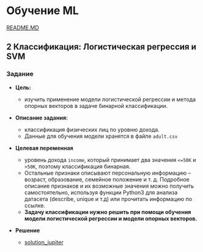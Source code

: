 # Обучение ML

[README.MD](/README.MD)

## **2 Классификация: Логистическая регрессия и SVM**

### Задание

* **Цель:**
  * изучить применение модели логистической регрессии и метода опорных векторов в задаче бинарной классификации.
* **Описание задания:**
  * классификация физических лиц по уровню дохода.
  * Данные для обучения модели хранятся в файле `adult.csv`

* **Целевая переменная**
  
  * уровень дохода `income`, который принимает два значения `<=50K` и `>50K`, поэтому классификация бинарная.
  * Остальные признаки описывают персональную информацию – возраст, образование, семейное положение и т. д. Подробное описание признаков и их возможные значения можно получить самостоятельно, используя функции Python3 для анализа датасета (describe, unique и т.д) или прочитать информацию по ссылке.
  * **Задачу классификации нужно решить при помощи обучения модели логистической регрессии и модели опорных векторов.**

* **Решение**
  * [solution_jupiter](/task/2_logic_regression/2_logic_regression.ipynb)
